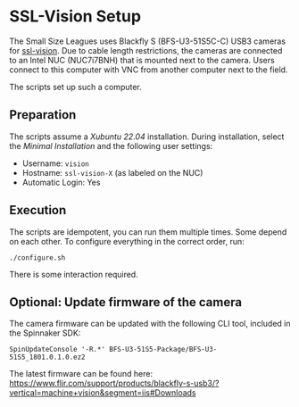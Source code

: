 # SSL-Vision Setup
The Small Size Leagues uses Blackfly S (BFS-U3-51S5C-C) USB3 cameras for [ssl-vision](https://github.com/RoboCup-SSL/ssl-vision).
Due to cable length restrictions, the cameras are connected to an Intel NUC (NUC7i7BNH) that is mounted next to the camera.
Users connect to this computer with VNC from another computer next to the field.

The scripts set up such a computer.

## Preparation
The scripts assume a *Xubuntu 22.04* installation.
During installation, select the *Minimal Installation* and the following user settings:

* Username: `vision`
* Hostname: `ssl-vision-X` (as labeled on the NUC)
* Automatic Login: Yes

## Execution
The scripts are idempotent, you can run them multiple times. Some depend on each other.
To configure everything in the correct order, run:

```shell
./configure.sh
```

There is some interaction required.

## Optional: Update firmware of the camera

The camera firmware can be updated with the following CLI tool, included in the Spinnaker SDK:

```shell
SpinUpdateConsole '-R.*' BFS-U3-51S5-Package/BFS-U3-51S5_1801.0.1.0.ez2
```

The latest firmware can be found here: https://www.flir.com/support/products/blackfly-s-usb3/?vertical=machine+vision&segment=iis#Downloads
